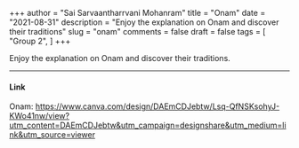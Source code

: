+++
author = "Sai Sarvaantharrvani Mohanram"
title = "Onam"
date = "2021-08-31"
description = "Enjoy the explanation on Onam and discover their traditions"
slug = "onam"
comments = false
draft = false
tags = [
    "Group 2",
]
+++

Enjoy the explanation on Onam and discover their traditions.

---

#### Link

Onam:
https://www.canva.com/design/DAEmCDJebtw/Lsq-QfNSKsohyJ-KWo41nw/view?utm_content=DAEmCDJebtw&utm_campaign=designshare&utm_medium=link&utm_source=viewer

